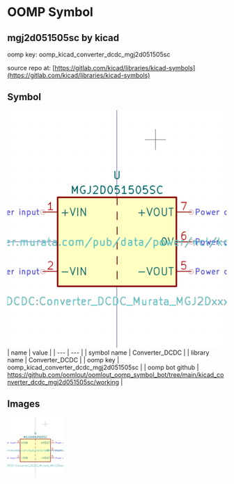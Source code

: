 # OOMP Symbol  
## mgj2d051505sc  by kicad  
  
oomp key: oomp_kicad_converter_dcdc_mgj2d051505sc  
  
source repo at: [https://gitlab.com/kicad/libraries/kicad-symbols](https://gitlab.com/kicad/libraries/kicad-symbols)  
## Symbol  
  
[![working.png](working_600.png)](working.png)  
| name | value | 
| --- | --- | 
| symbol name | Converter_DCDC | 
| library name | Converter_DCDC | 
| oomp key | oomp_kicad_converter_dcdc_mgj2d051505sc | 
| oomp bot github | https://github.com/oomlout/oomlout_oomp_symbol_bot/tree/main/kicad_converter_dcdc_mgj2d051505sc/working | 
## Images  
  
[![working.png](working_140.png)](working.png)  
